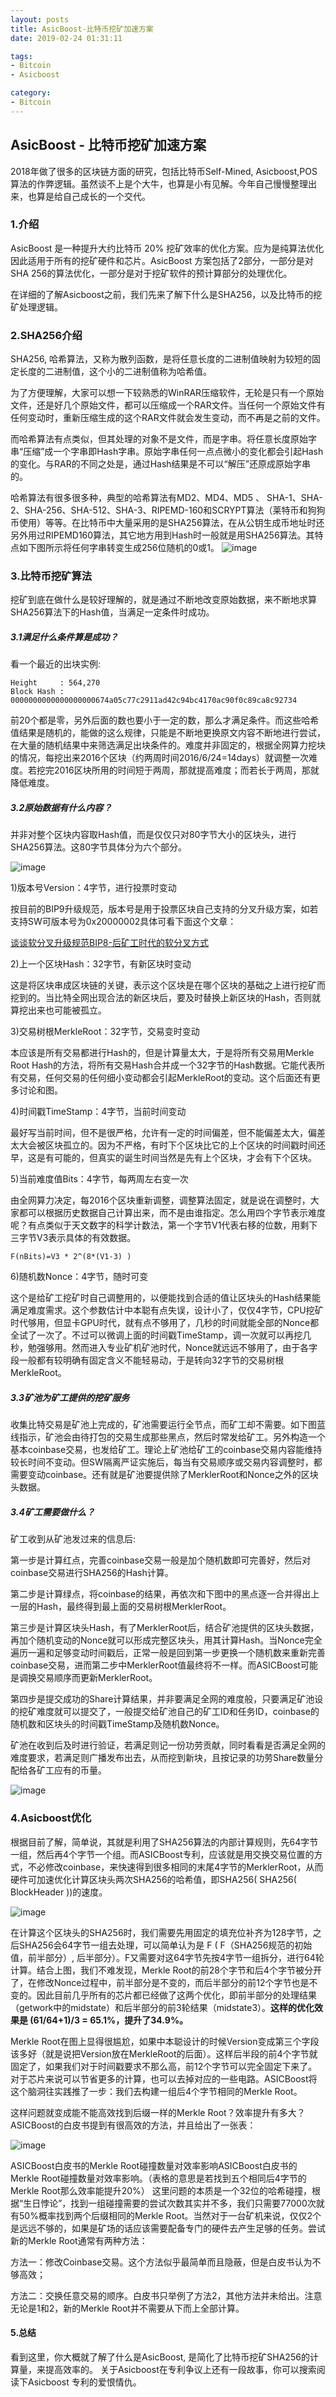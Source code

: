 ```yaml
---
layout: posts
title: AsicBoost-比特币挖矿加速方案
date: 2019-02-24 01:31:11

tags:
- Bitcoin
- Asicboost

category:
- Bitcoin
---
```


## AsicBoost - 比特币挖矿加速方案

2018年做了很多的区块链方面的研究，包括比特币Self-Mined, Asicboost,POS算法的作弊逻辑。虽然谈不上是个大牛，也算是小有见解。今年自己慢慢整理出来，也算是给自己成长的一个交代。

### 1.介绍
AsicBoost 是一种提升大约比特币 20% 挖矿效率的优化方案。应为是纯算法优化因此适用于所有的挖矿硬件和芯片。AsicBoost 方案包括了2部分，一部分是对SHA 256的算法优化，一部分是对于挖矿软件的预计算部分的处理优化。

在详细的了解Asicboost之前，我们先来了解下什么是SHA256，以及比特币的挖矿处理逻辑。


### 2.SHA256介绍

SHA256, 哈希算法，又称为散列函数，是将任意长度的二进制值映射为较短的固定长度的二进制值，这个小的二进制值称为哈希值。

为了方便理解，大家可以想一下较熟悉的WinRAR压缩软件，无轮是只有一个原始文件，还是好几个原始文件，都可以压缩成一个RAR文件。当任何一个原始文件有任何变动时，重新压缩生成的这个RAR文件就会发生变动，而不再是之前的文件。

而哈希算法有点类似，但其处理的对象不是文件，而是字串。将任意长度原始字串“压缩”成一个字串即Hash字串。原始字串任何一点点微小的变化都会引起Hash的变化。与RAR的不同之处是，通过Hash结果是不可以“解压”还原成原始字串的。

哈希算法有很多很多种，典型的哈希算法有MD2、MD4、MD5 、 SHA-1、SHA-2、SHA-256、SHA-512、SHA-3、RIPEMD-160和SCRYPT算法（莱特币和狗狗币使用）等等。在比特币中大量采用的是SHA256算法，在从公钥生成币地址时还另外用过RIPEMD160算法，其它地方用到Hash时一般就是用SHA256算法。其特点如下图所示将任何字串转变生成256位随机的0或1。
![image](https://i.loli.net/2019/02/24/5c71856803713.png)

### 3.比特币挖矿算法

挖矿到底在做什么是较好理解的，就是通过不断地改变原始数据，来不断地求算SHA256算法下的Hash值，当满足一定条件时成功。 

##### 3.1满足什么条件算是成功？ 

看一个最近的出块实例:
```
Height     : 564,270
Block Hash : 0000000000000000000674a05c77c2911ad42c94bc4170ac90f0c89ca8c92734
```
前20个都是零，另外后面的数也要小于一定的数，那么才满足条件。而这些哈希值结果是随机的，能做的这么规律，只能是不断地更换原文内容不断地进行尝试，在大量的随机结果中来筛选满足出块条件的。难度并非固定的，根据全网算力挖块的情况，每挖出来2016个区块（约两周时间2016/6/24=14days）就调整一次难度。若挖完2016区块所用的时间短于两周，那就提高难度；而若长于两周，那就降低难度。

##### 3.2原始数据有什么内容？ 

并非对整个区块内容取Hash值，而是仅仅只对80字节大小的区块头，进行SHA256算法。这80字节具体分为六个部分。

![image](https://i.loli.net/2019/02/24/5c7185669900c.png)

1)版本号Version：4字节，进行投票时变动

按目前的BIP9升级规范，版本号是用于投票区块自己支持的分叉升级方案，如若支持SW可版本号为0x20000002具体可看下面这个文章：

[谈谈软分叉升级规范BIP8-后矿工时代的软分叉方式](https://www.8btc.com/article/359000)

2)上一个区块Hash：32字节，有新区块时变动

这是将区块串成区块链的关键，表示这个区块是在哪个区块的基础之上进行挖矿而挖到的。当比特全网出现合法的新区块后，要及时替换上新区块的Hash，否则就算挖出来也可能被孤立。

3)交易树根MerkleRoot：32字节，交易变时变动

本应该是所有交易都进行Hash的，但是计算量太大，于是将所有交易用Merkle Root Hash的方法，将所有交易Hash合并成一个32字节的Hash数据。它能代表所有交易，任何交易的任何细小变动都会引起MerkleRoot的变动。这个后面还有更多讨论和图。

4)时间戳TimeStamp：4字节，当前时间变动

最好写当前时间，但不是很严格，允许有一定的时间偏差，但不能偏差太大，偏差太大会被区块孤立的。因为不严格，有时下个区块比它的上个区块的时间戳时间还早，这是有可能的，但真实的诞生时间当然是先有上个区块，才会有下个区块。

5)当前难度值Bits：4字节，每两周左右变一次

由全网算力决定，每2016个区块重新调整，调整算法固定，就是说在调整时，大家都可以根据历史数据自己计算出来，而不是由谁指定。怎么用四个字节表示难度呢？有点类似于天文数字的科学计数法，第一个字节V1代表右移的位数，用剩下三字节V3表示具体的有效数据。
```
F(nBits)=V3 * 2^(8*(V1-3) )
```
6)随机数Nonce：4字节，随时可变

这个是给矿工挖矿时自己调整用的，以便能找到合适的值让区块头的Hash结果能满足难度需求。这个参数估计中本聪有点失误，设计小了，仅仅4字节，CPU挖矿时代够用，但显卡GPU时代，就有点不够用了，几秒的时间就能全部的Nonce都全试了一次了。不过可以微调上面的时间戳TimeStamp，调一次就可以再挖几秒，勉强够用。然而进入专业矿机矿池时代，Nonce就远远不够用了，由于各字段一般都有较明确有固定含义不能轻易动，于是转向32字节的交易树根MerkleRoot。



##### 3.3矿池为矿工提供的挖矿服务

收集比特交易是矿池上完成的，矿池需要运行全节点，而矿工却不需要。如下图蓝线指示，矿池会由待打包的交易生成那些黑点，然后时常发给矿工。另外构造一个基本coinbase交易，也发给矿工。理论上矿池给矿工的coinbase交易内容能维持较长时间不变动。但SW隔离严证实施后，每当有交易顺序或交易内容调整时，都需要变动coinbase。还有就是矿池要提供除了MerklerRoot和Nonce之外的区块头数据。

##### 3.4矿工需要做什么？ 
矿工收到从矿池发过来的信息后:

第一步是计算红点，完善coinbase交易一般是加个随机数即可完善好，然后对coinbase交易进行SHA256的Hash计算。

第二步是计算绿点，将coinbase的结果，再依次和下图中的黑点逐一合并得出上一层的Hash，最终得到最上面的交易树根MerklerRoot。

第三步是计算区块头Hash，有了MerklerRoot后，结合矿池提供的区块头数据，再加个随机变动的Nonce就可以形成完整区块头，用其计算Hash。当Nonce完全遍历一遍和足够变动时间戳后，正常一般是回到第一步更换一个随机数来重新完善coinbase交易，进而第二步中MerklerRoot值最终将不一样。而ASICBoost可能是调换交易顺序而更新MerklerRoot。

第四步是提交成功的Share计算结果，并非要满足全网的难度般，只要满足矿池设的挖矿难度就可以提交了，一般提交给矿池自己的矿工ID和任务ID，coinbase的随机数和区块头的时间戳TimeStamp及随机数Nonce。

矿池在收到后及时进行验证，若满足则记一份功劳贡献，同时看看是否满足全网的难度要求，若满足则广播发布出去，从而挖到新块，且按记录的功劳Share数量分配给各矿工应有的币量。

![image](https://i.loli.net/2019/02/24/5c718567c4a75.png)

### 4.Asicboost优化

根据目前了解，简单说，其就是利用了SHA256算法的内部计算规则，先64字节一组，然后再4个字节一个组。而ASICBoost专利，应该就是用交换交易位置的方式，不必修改coinbase，来快速得到很多相同的末尾4字节的MerklerRoot，从而硬件可加速优化计算区块头两次SHA256的哈希值，即SHA256( SHA256( BlockHeader ))的速度。

![image](https://i.loli.net/2019/02/24/5c718567c54d9.png)

在计算这个区块头的SHA256时，我们需要先用固定的填充位补齐为128字节，之后SHA256会64字节一组去处理，可以简单认为是 F ( F（SHA256规范的初始值，前半部分）, 后半部分）。F又需要对这64字节先按4字节一组拆分，进行64轮计算。结合上图，我们不难发现，Merkle Root的前28个字节和后4个字节被分开了，在修改Nonce过程中，前半部分是不变的，而后半部分的前12个字节也是不变的。因此目前几乎所有的芯片都已经做了这两个优化，即前半部分的处理结果（getwork中的midstate）和后半部分的前3轮结果（midstate3）。**这样的优化效果是 (61/64+1)/3 = 65.1%，提升了34.9%。**
 

Merkle Root在图上显得很尴尬，如果中本聪设计的时候Version变成第三个字段该多好（就是说把Version放在MerkleRoot的后面）。这样后半段的前4个字节就固定了，如果我们对于时间戳要求不那么高，前12个字节可以完全固定下来了。对于芯片来说可以节省更多的计算，也可以去掉对应的一些电路。ASICBoost将这个脑洞往实践推了一步：我们去构建一组后4个字节相同的Merkle Root。

这样问题就变成能不能高效找到后缀一样的Merkle Root？效率提升有多大？ASICBoost的白皮书提到有很高效的方法，并且给出了一张表：

![image](https://i.loli.net/2019/02/24/5c718566f39bf.png)

ASICBoost白皮书的Merkle Root碰撞数量对效率影响ASICBoost白皮书的Merkle Root碰撞数量对效率影响。（表格的意思是若找到五个相同后4字节的Merkle Root那么效率能提升20%）
这里问题的本质是一个32位的哈希碰撞，根据“生日悖论”，找到一组碰撞需要的尝试次数其实并不多，我们只需要77000次就有50%概率找到两个后缀相同的Merkle Root。当然对于一台矿机来说，仅仅2个是远远不够的，如果是矿场的话应该需要配备专门的硬件去产生足够的任务。尝试新的Merkle Root通常有两种方法：

方法一：修改Coinbase交易。这个方法似乎最简单而且隐蔽，但是白皮书认为不够高效；

方法二：交换任意交易的顺序。白皮书只举例了方法2，其他方法并未给出。注意无论是1和2，新的Merkle Root并不需要从下而上全部计算。


#### 5.总结

看到这里，你大概就了解了什么是AsicBoost, 是简化了比特币挖矿SHA256的计算量，来提高效率的。
关于Asicboost在专利争议上还有一段故事，你可以搜索阅读下Asicboost 专利的爱恨情仇。

